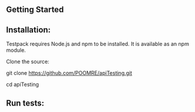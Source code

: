 ## Getting Started

## Installation:
Testpack requires Node.js and npm to be installed. It is available as an npm module.

Clone the source:

git clone https://github.com/POOMRE/apiTesting.git

cd apiTesting

## Run tests:
